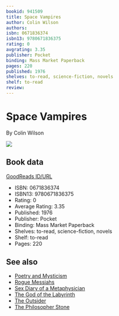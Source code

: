 ```yaml
---
bookid: 941509
title: Space Vampires
author: Colin Wilson
authors: 
isbn: 0671836374
isbn13: 9780671836375
rating: 0
avgrating: 3.35
publisher: Pocket
binding: Mass Market Paperback
pages: 220
published: 1976
shelves: to-read, science-fiction, novels
shelf: to-read
review: 
---
```


# Space Vampires

By Colin Wilson

![](https://i.gr-assets.com/images/S/compressed.photo.goodreads.com/books/1434243061l/941509._SY475_.jpg)

## Book data

[GoodReads ID/URL](https://www.goodreads.com/book/show/941509)

- ISBN: 0671836374
- ISBN13: 9780671836375
- Rating: 0
- Average Rating: 3.35
- Published: 1976
- Publisher: Pocket
- Binding: Mass Market Paperback
- Shelves: to-read, science-fiction, novels
- Shelf: to-read
- Pages: 220


## See also

- [Poetry and Mysticism](Poetry_and_Mysticism.md)
- [Rogue Messiahs](Rogue_Messiahs-_Tales_of_Self-Proclaimed_Saviors.md)
- [Sex Diary of a Metaphysician](Sex_Diary_of_a_Metaphysician.md)
- [The God of the Labyrinth](The_God_of_the_Labyrinth.md)
- [The Outsider](The_Outsider.md)
- [The Philosopher Stone](The_Philosopher_Stone.md)
